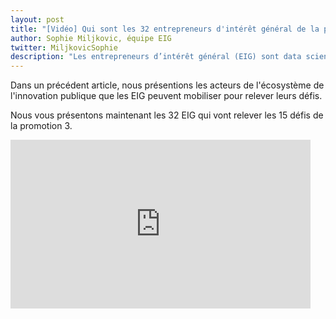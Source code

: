 ```yaml
---
layout: post
title: "[Vidéo] Qui sont les 32 entrepreneurs d'intérêt général de la promotion 3 ?"
author: Sophie Miljkovic, équipe EIG
twitter: MiljkovicSophie
description: "Les entrepreneurs d’intérêt général (EIG) sont data scientists, designers, développeurs et développeuses. Qui sont-ils et comment œuvrent-ils à la transformation numérique de l’État ?"
---
```


Dans un précédent article, nous présentions les acteurs de l'écosystème de l'innovation publique que les EIG peuvent mobiliser pour relever leurs défis.

Nous vous présentons maintenant les 32 EIG qui vont relever les 15 défis de la promotion 3. 

<iframe frameborder="0" width="480" height="270" src="https://www.dailymotion.com/embed/video/x75h2pz" allowfullscreen allow="autoplay"></iframe>
